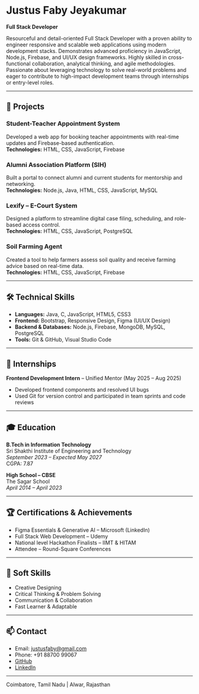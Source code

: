 # Justus Faby Jeyakumar

**Full Stack Developer**

Resourceful and detail-oriented Full Stack Developer with a proven ability to engineer responsive and scalable web applications using modern development stacks. Demonstrates advanced proficiency in JavaScript, Node.js, Firebase, and UI/UX design frameworks. Highly skilled in cross-functional collaboration, analytical thinking, and agile methodologies. Passionate about leveraging technology to solve real-world problems and eager to contribute to high-impact development teams through internships or entry-level roles.

---

## 🚀 Projects

### Student-Teacher Appointment System  
Developed a web app for booking teacher appointments with real-time updates and Firebase-based authentication.  
**Technologies:** HTML, CSS, JavaScript, Firebase

### Alumni Association Platform (SIH)  
Built a portal to connect alumni and current students for mentorship and networking.  
**Technologies:** Node.js, Java, HTML, CSS, JavaScript, MySQL

### Lexify – E-Court System  
Designed a platform to streamline digital case filing, scheduling, and role-based access control.  
**Technologies:** HTML, CSS, JavaScript, PostgreSQL

### Soil Farming Agent  
Created a tool to help farmers assess soil quality and receive farming advice based on real-time data.  
**Technologies:** HTML, CSS, JavaScript, Firebase

---

## 🛠 Technical Skills

- **Languages:** Java, C, JavaScript, HTML5, CSS3  
- **Frontend:** Bootstrap, Responsive Design, Figma (UI/UX Design)  
- **Backend & Databases:** Node.js, Firebase, MongoDB, MySQL, PostgreSQL  
- **Tools:** Git & GitHub, Visual Studio Code  

---

## 💼 Internships

**Frontend Development Intern** – Unified Mentor (May 2025 – Aug 2025)  
- Developed frontend components and resolved UI bugs  
- Used Git for version control and participated in team sprints and code reviews  

---

## 🎓 Education

**B.Tech in Information Technology**  
Sri Shakthi Institute of Engineering and Technology  
*September 2023 – Expected May 2027*  
CGPA: 7.87

**High School – CBSE**  
The Sagar School  
*April 2014 – April 2023*

---

## 🏆 Certifications & Achievements

- Figma Essentials & Generative AI – Microsoft (LinkedIn)  
- Full Stack Web Development – Udemy  
- National level Hackathon Finalists – IIMT & HITAM  
- Attendee – Round-Square Conferences  

---

## 🌟 Soft Skills

- Creative Designing  
- Critical Thinking & Problem Solving  
- Communication & Collaboration  
- Fast Learner & Adaptable  

---

## 📫 Contact

- Email: justusfaby@gmail.com  
- Phone: +91 88700 99067  
- [GitHub](https://github.com/yourusername)  
- [LinkedIn](https://linkedin.com/in/yourprofile)  

---

Coimbatore, Tamil Nadu | Alwar, Rajasthan  
